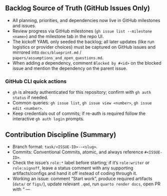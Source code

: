 ## Backlog Source of Truth (GitHub Issues Only)

- All planning, priorities, and dependencies now live in GitHub milestones and issues.
- Review progress via GitHub milestones (`gh issue list --milestone <name>`) and the milestone tab in the repo UI.
- The kickoff YAML only seeded the backlog; all later updates (like run logistics or provider choices) must be captured on GitHub issues and mirrored into `docs/blueprint.md` / `papers/assumptions_and_open_questions.md`.
- When adding a dependency, comment `Blocked by #<id>` on the blocked issue and mention the dependency on the parent issue.

### GitHub CLI quick actions
- `gh` is already authenticated for this repository; confirm with `gh auth status` if needed.
- Common queries: `gh issue list`, `gh issue view <number>`, `gh issue edit <number>`.
- Keep credentials out of commits; if re-auth is required follow the interactive `gh auth login` prompts.

## Contribution Discipline (Summary)
- Branch format: `task/<ISSUE-ID>--<slug>`.
- Commits: Conventional Commits, atomic, and always reference `#<ISSUE-ID>`.
- Check the issue’s `role:*` label before starting; if it’s `role:writer` or `role:signoff`, leave a status comment with any supporting artifacts/configs and hand it off instead of coding through it.
- Working an issue: comment “Start work”, produce required artifacts (`data/` or `figs/`), update relevant `.qmd`, run `quarto render docs`, open PR with “<ISSUE-ID> — <title>` + `Closes #<ISSUE-ID>`.
- Stay on task continuously; only pause for operator input when **(1)** a PR is waiting on merge, **(2)** you need the operator to launch the Decider server in another terminal (you may try running by yourself first, but always set timeout), **(3)** a writer/signoff action is required *and* you have already provided a complete Markdown brief with all context, or **(4)** you have exhausted at least five concrete approaches and still cannot see a path forward.
- After merge: comment “DoD: delivered” with artifact paths, close the issue, and notify dependents with “Unblocked by #<id>`.
- Manuscript-first: every task should move the Quarto manuscript forward; update **AGENTS.md** in the same PR whenever toggles/CLI/workflows change and call it out in the PR body.
- Baseline reference: `ssrn-3118643.qmd` captures the original Caiani article—consult it when aligning new manuscript sections or validating outputs.
- Strategic context: see `docs/blueprint.md` for the full manuscript blueprint, planned figures/tables, and Quarto page layout.

## Quickstart — Py2 Sim + Py3 Decider + Quarto

Run these from the repo root; keep the Decider stub in its own terminal while the sim executes.

1. **Start the Decider stub (Python 3).**

   ```bash
   python3 tools/decider/server.py --stub
   ```

   - Health check: `curl http://127.0.0.1:8000/healthz` should return `{ "status": "ok" }`.
   - Logs appear on stdout (and will later mirror into `logs/decider_stub.log`). Leave this process running.

2. **Kick a short baseline run (Python 2).**

   ```bash
   python2 code/timing.py
   ```

- Default parameters cover 1001 ticks; for smoke tests temporarily set `Parameter.ncycle = 200` *locally* (do **not** commit) or switch to the demo runner from #19 once it lands.
- Aggregates land in `data/`; runtime notes (and future LLM fallback counts) append to `timing.log`.
- Longer simulation or demo runs should be executed by the operator; ask for handoff before scheduling any extended run.

3. **Render the Quarto docs.**

   ```bash
   quarto render docs
   ```

   - Output site lives under `docs/_site/`; cite figures from `figs/` and tables from `data/` in the manuscript pages.

### LLM toggles & defaults
- All toggles live in `code/parameter.py`. Defaults keep the legacy heuristics (`use_llm_* = False`).
- `Parameter.llm_server_url` → default `http://127.0.0.1:8000` (matches the stub server).
- `Parameter.llm_timeout_ms` → default `200` (ms); convert to seconds for the Py2 client (`timeout = ms / 1000.0`).
- `Parameter.llm_batch` → default `False`; batch mode is a future milestone, leave off for now.
- On every run `code/timing.py` appends the current toggle state to `timing.log` (and prints it to stdout) so artifacts show which configuration produced them.

### Live Mode — OpenRouter Quickstart (M6)

1. **Set credentials & headers.** Export the required key and (optional) headers before launching the Decider:

   ```bash
   export OPENROUTER_API_KEY=sk-...
   export OPENROUTER_MODEL_PRIMARY=openrouter/openai/gpt-5-nano                # required
   export OPENROUTER_MODEL_FALLBACK=openrouter/google/gemini-2.5-flash-lite    # optional but recommended
   export OPENROUTER_HTTP_REFERER="https://absfcllmpy2.local"                 # optional
   export OPENROUTER_TITLE="absfcllmpy2 live dev"                             # optional
   ```

2. **Credit snapshot (automatic + optional manual).** When live mode starts the Decider issues `GET /api/v1/key` and logs the remaining credits/limits. Leave the log line in place for your run notes. You can still capture an explicit snapshot with `curl -H "Authorization: Bearer $OPENROUTER_API_KEY" https://openrouter.ai/api/v1/key` if you want to paste the JSON into `timing.log`.

3. **Model check (one-shot).**

   ```bash
   python3 tools/decider/server.py \
     --mode live \
     --openrouter-model-primary "$OPENROUTER_MODEL_PRIMARY" \
     --openrouter-model-fallback "$OPENROUTER_MODEL_FALLBACK" \
     --deadline-ms 200 \
     --check
   ```

   This verifies both slugs via `GET /api/v1/models`, pings `/healthz`, prints the status, and exits. Fix any `model_not_found` or auth errors before continuing.

4. **Run the live Decider (terminal #1).**

   ```bash
   python3 tools/decider/server.py \
     --mode live \
     --openrouter-model-primary "$OPENROUTER_MODEL_PRIMARY" \
     --openrouter-model-fallback "$OPENROUTER_MODEL_FALLBACK"
   ```

   The server proxies firm, bank, and wage calls through OpenRouter while honouring the guard stack (`δ = 0.04`, unit-cost floor, spread clamps). Model swapping happens entirely inside the Decider; the Python 2 simulation code remains unchanged.
   - To skip the automatic credit snapshot, pass `--skip-openrouter-credit-check` or export `OPENROUTER_SKIP_CREDIT_PREFLIGHT=1` before launching the server.

5. **Run the simulation (terminal #2).** Enable the relevant `use_llm_*` toggles (via `code/parameter.py` or runner scripts) and execute `python2 code/timing.py` or the appropriate `tools/generate_*_ab.py`. Keep the Decider window open until the run completes.

6. **Inspect telemetry.** `timing.log` now includes `[LLM block] usage` / `usage_error` lines (prompt tokens, completion tokens, elapsed ms, model slug). Append the credit snapshot and note any fallback reasons when sharing artifacts.

Additional implementation details live in `docs/methods/decider_live_openrouter.md`. Capture any provider changes or new prompts via GitHub issues so the backlog stays authoritative.
